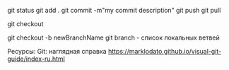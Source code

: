 git status
git add .
git commit -m"my commit description"
git push
git pull

git checkout

git checkout -b newBranchName
git branch - список локальных ветвей

Ресурсы:
Git: наглядная справка https://marklodato.github.io/visual-git-guide/index-ru.html